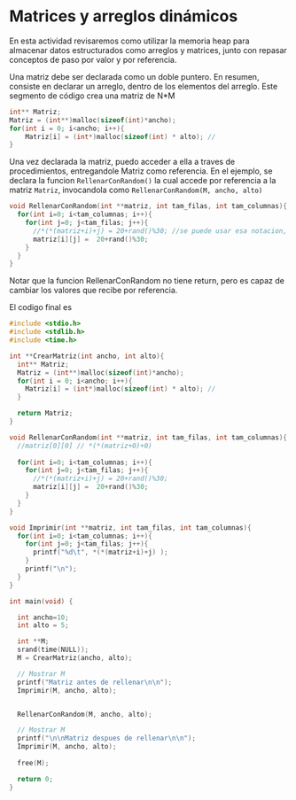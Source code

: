 # Matrices y arreglos dinámicos

En esta actividad revisaremos como utilizar la memoria heap para almacenar datos estructurados como arreglos y matrices, junto con repasar conceptos de paso por valor y por referencia.


Una matriz debe ser declarada como un doble puntero. En resumen, consiste en declarar un arreglo, dentro de los elementos del arreglo. Este segmento de código crea una matriz de  N\*M 

```c
int** Matriz; 
Matriz = (int**)malloc(sizeof(int)*ancho); 
for(int i = 0; i<ancho; i++){
	Matriz[i] = (int*)malloc(sizeof(int) * alto); //
}
```

Una vez declarada la matriz, puedo acceder a ella a traves de procedimientos, entregandole Matriz como referencia. En el ejemplo, se declara la funcion `RellenarConRandom()` la cual accede por referencia a la matriz `Matriz`, invocandola como `RellenarConRandom(M, ancho, alto)`

```c
void RellenarConRandom(int **matriz, int tam_filas, int tam_columnas){
  for(int i=0; i<tam_columnas; i++){
    for(int j=0; j<tam_filas; j++){
      //*(*(matriz+i)+j) = 20+rand()%30; //se puede usar esa notacion, son equivalentes
      matriz[i][j] =  20+rand()%30;
    }
  }
}

```
Notar que la funcion RellenarConRandom no tiene return, pero es capaz de cambiar los valores que recibe por referencia.



El codigo final es
```c
#include <stdio.h>
#include <stdlib.h> 
#include <time.h>

int **CrearMatriz(int ancho, int alto){
  int** Matriz;
  Matriz = (int**)malloc(sizeof(int)*ancho);
  for(int i = 0; i<ancho; i++){
    Matriz[i] = (int*)malloc(sizeof(int) * alto); //
  }

  return Matriz;
}

void RellenarConRandom(int **matriz, int tam_filas, int tam_columnas){
  //matriz[0][0] // *(*(matriz+0)+0)
  
  for(int i=0; i<tam_columnas; i++){
    for(int j=0; j<tam_filas; j++){
      //*(*(matriz+i)+j) = 20+rand()%30;
      matriz[i][j] =  20+rand()%30;
    }
  }
}

void Imprimir(int **matriz, int tam_filas, int tam_columnas){
  for(int i=0; i<tam_columnas; i++){
    for(int j=0; j<tam_filas; j++){
      printf("%d\t", *(*(matriz+i)+j) );
    }
    printf("\n");
  }
}

int main(void) {

  int ancho=10;
  int alto = 5;

  int **M;
  srand(time(NULL));
  M = CrearMatriz(ancho, alto);

  // Mostrar M
  printf("Matriz antes de rellenar\n\n");
  Imprimir(M, ancho, alto);


  RellenarConRandom(M, ancho, alto);

  // Mostrar M
  printf("\n\nMatriz despues de rellenar\n\n");
  Imprimir(M, ancho, alto);
 
  free(M);

  return 0;
}
```